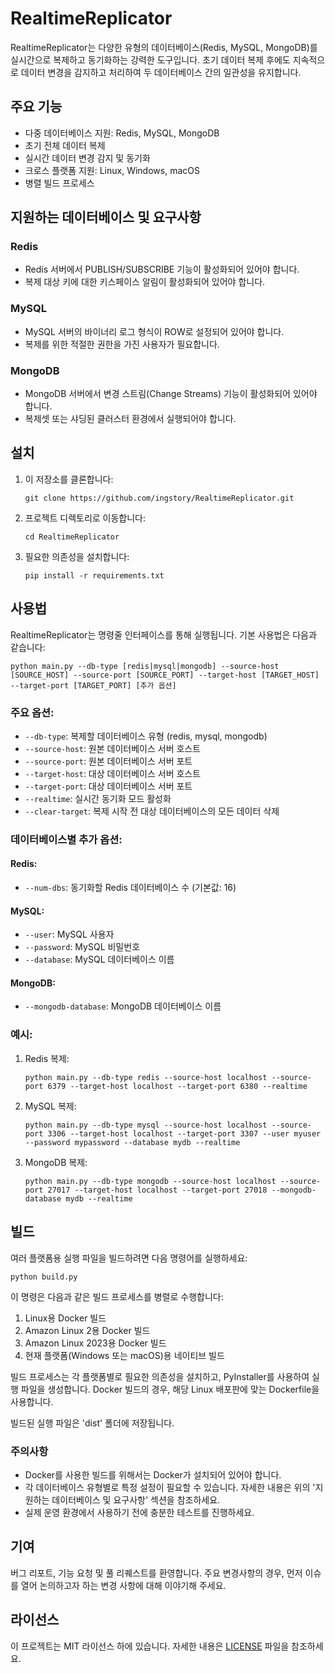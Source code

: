 # RealtimeReplicator

RealtimeReplicator는 다양한 유형의 데이터베이스(Redis, MySQL, MongoDB)를 실시간으로 복제하고 동기화하는 강력한 도구입니다. 초기 데이터 복제 후에도 지속적으로 데이터 변경을 감지하고 처리하여 두 데이터베이스 간의 일관성을 유지합니다.

## 주요 기능

- 다중 데이터베이스 지원: Redis, MySQL, MongoDB
- 초기 전체 데이터 복제
- 실시간 데이터 변경 감지 및 동기화
- 크로스 플랫폼 지원: Linux, Windows, macOS
- 병렬 빌드 프로세스

## 지원하는 데이터베이스 및 요구사항

### Redis
- Redis 서버에서 PUBLISH/SUBSCRIBE 기능이 활성화되어 있어야 합니다.
- 복제 대상 키에 대한 키스페이스 알림이 활성화되어 있어야 합니다.

### MySQL
- MySQL 서버의 바이너리 로그 형식이 ROW로 설정되어 있어야 합니다.
- 복제를 위한 적절한 권한을 가진 사용자가 필요합니다.

### MongoDB
- MongoDB 서버에서 변경 스트림(Change Streams) 기능이 활성화되어 있어야 합니다.
- 복제셋 또는 샤딩된 클러스터 환경에서 실행되어야 합니다.

## 설치

1. 이 저장소를 클론합니다:
   ```
   git clone https://github.com/ingstory/RealtimeReplicator.git
   ```

2. 프로젝트 디렉토리로 이동합니다:
   ```
   cd RealtimeReplicator
   ```

3. 필요한 의존성을 설치합니다:
   ```
   pip install -r requirements.txt
   ```

## 사용법

RealtimeReplicator는 명령줄 인터페이스를 통해 실행됩니다. 기본 사용법은 다음과 같습니다:

```
python main.py --db-type [redis|mysql|mongodb] --source-host [SOURCE_HOST] --source-port [SOURCE_PORT] --target-host [TARGET_HOST] --target-port [TARGET_PORT] [추가 옵션]
```

### 주요 옵션:

- `--db-type`: 복제할 데이터베이스 유형 (redis, mysql, mongodb)
- `--source-host`: 원본 데이터베이스 서버 호스트
- `--source-port`: 원본 데이터베이스 서버 포트
- `--target-host`: 대상 데이터베이스 서버 호스트
- `--target-port`: 대상 데이터베이스 서버 포트
- `--realtime`: 실시간 동기화 모드 활성화
- `--clear-target`: 복제 시작 전 대상 데이터베이스의 모든 데이터 삭제

### 데이터베이스별 추가 옵션:

#### Redis:
- `--num-dbs`: 동기화할 Redis 데이터베이스 수 (기본값: 16)

#### MySQL:
- `--user`: MySQL 사용자
- `--password`: MySQL 비밀번호
- `--database`: MySQL 데이터베이스 이름

#### MongoDB:
- `--mongodb-database`: MongoDB 데이터베이스 이름

### 예시:

1. Redis 복제:
   ```
   python main.py --db-type redis --source-host localhost --source-port 6379 --target-host localhost --target-port 6380 --realtime
   ```

2. MySQL 복제:
   ```
   python main.py --db-type mysql --source-host localhost --source-port 3306 --target-host localhost --target-port 3307 --user myuser --password mypassword --database mydb --realtime
   ```

3. MongoDB 복제:
   ```
   python main.py --db-type mongodb --source-host localhost --source-port 27017 --target-host localhost --target-port 27018 --mongodb-database mydb --realtime
   ```

## 빌드

여러 플랫폼용 실행 파일을 빌드하려면 다음 명령어를 실행하세요:

```
python build.py
```

이 명령은 다음과 같은 빌드 프로세스를 병렬로 수행합니다:

1. Linux용 Docker 빌드
2. Amazon Linux 2용 Docker 빌드
3. Amazon Linux 2023용 Docker 빌드
4. 현재 플랫폼(Windows 또는 macOS)용 네이티브 빌드

빌드 프로세스는 각 플랫폼별로 필요한 의존성을 설치하고, PyInstaller를 사용하여 실행 파일을 생성합니다. Docker 빌드의 경우, 해당 Linux 배포판에 맞는 Dockerfile을 사용합니다.

빌드된 실행 파일은 'dist' 폴더에 저장됩니다.

### 주의사항

- Docker를 사용한 빌드를 위해서는 Docker가 설치되어 있어야 합니다.
- 각 데이터베이스 유형별로 특정 설정이 필요할 수 있습니다. 자세한 내용은 위의 '지원하는 데이터베이스 및 요구사항' 섹션을 참조하세요.
- 실제 운영 환경에서 사용하기 전에 충분한 테스트를 진행하세요.

## 기여

버그 리포트, 기능 요청 및 풀 리퀘스트를 환영합니다. 주요 변경사항의 경우, 먼저 이슈를 열어 논의하고자 하는 변경 사항에 대해 이야기해 주세요.

## 라이선스

이 프로젝트는 MIT 라이선스 하에 있습니다. 자세한 내용은 [LICENSE](LICENSE) 파일을 참조하세요.
